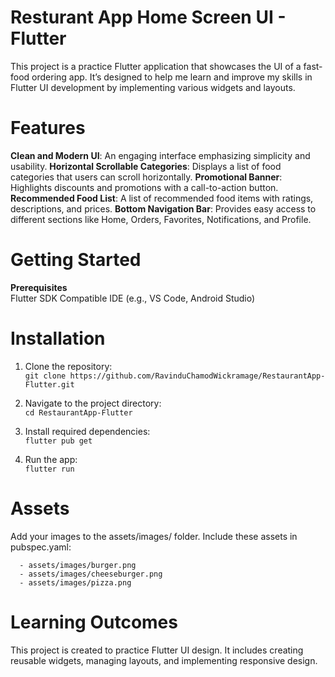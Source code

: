 # Resturant App Home Screen UI - Flutter

This project is a practice Flutter application that showcases the UI of a fast-food ordering app. It’s designed to help me learn and improve my skills in Flutter UI development by implementing various widgets and layouts.  

# Features  

**Clean and Modern UI**: An engaging interface emphasizing simplicity and usability.
**Horizontal Scrollable Categories**: Displays a list of food categories that users can scroll horizontally.
**Promotional Banner**: Highlights discounts and promotions with a call-to-action button.
**Recommended Food List**: A list of recommended food items with ratings, descriptions, and prices.
**Bottom Navigation Bar**: Provides easy access to different sections like Home, Orders, Favorites, Notifications, and Profile.  

# Getting Started  

**Prerequisites**  
Flutter SDK
Compatible IDE (e.g., VS Code, Android Studio)  

# Installation  

1. Clone the repository:  
```git clone https://github.com/RavinduChamodWickramage/RestaurantApp-Flutter.git```  

2. Navigate to the project directory:  
```cd RestaurantApp-Flutter```  

3. Install required dependencies:  
```flutter pub get```  

4. Run the app:  
```flutter run```  

# Assets  
Add your images to the assets/images/ folder.
Include these assets in pubspec.yaml:
```assets:
  - assets/images/burger.png
  - assets/images/cheeseburger.png
  - assets/images/pizza.png
```  

# Learning Outcomes  
This project is created to practice Flutter UI design. It includes creating reusable widgets, managing layouts, and implementing responsive design.
